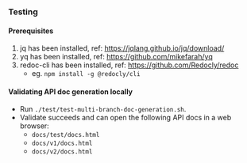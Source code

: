 ### Testing

#### Prerequisites

1. jq has been installed, ref: https://jqlang.github.io/jq/download/
2. yq has been installed, ref: https://github.com/mikefarah/yq
3. redoc-cli has been installed, ref: https://github.com/Redocly/redoc
   - eg. `npm install -g @redocly/cli`

#### Validating API doc generation locally

* Run `./test/test-multi-branch-doc-generation.sh`.
* Validate succeeds and can open the following API docs in a web browser:
  * `docs/test/docs.html`
  * `docs/v1/docs.html`
  * `docs/v2/docs.html`
